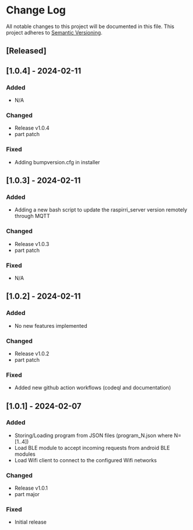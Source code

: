 # Change Log

All notable changes to this project will be documented in this file.
This project adheres to [Semantic Versioning](http://semver.org/).

## [Released]

## [1.0.4] - 2024-02-11

### Added
- N/A

### Changed
- Release v1.0.4
- part patch

### Fixed
- Adding bumpversion.cfg in installer

## [1.0.3] - 2024-02-11

### Added
- Adding a new bash script to update the raspirri_server version remotely through MQTT

### Changed
- Release v1.0.3
- part patch

### Fixed
- N/A

## [1.0.2] - 2024-02-11

### Added
- No new features implemented

### Changed
- Release v1.0.2
- part patch

### Fixed
- Added new github action workflows (codeql and documentation)

## [1.0.1] - 2024-02-07

### Added
- Storing/Loading program from JSON files (program_N.json where N=[1..4])
- Load BLE module to accept incoming requests from android BLE modules
- Load Wifi client to connect to the configured Wifi networks

### Changed
- Release v1.0.1
- part major

### Fixed
- Initial release
